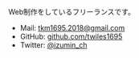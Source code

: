 Web制作をしているフリーランスです。

- Mail: [tkm1695.2018@gmail.com](<mailto:tkm1695.2018@gmail.com>)
- GitHub: [github.com/twiles1695](https://github.com/twiles1695)
- Twitter: [@izumin_ch](https://twitter.com/izumin_ch)
